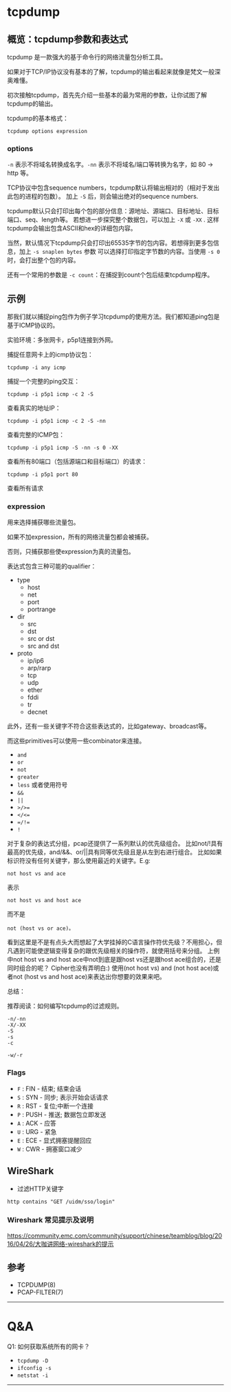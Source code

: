 # tcpdump

## 概览：tcpdump参数和表达式

tcpdump 是一款强大的基于命令行的网络流量包分析工具。

如果对于TCP/IP协议没有基本的了解，tcpdump的输出看起来就像是梵文一般深奥难懂。

初次接触tcpdump，首先先介绍一些基本的最为常用的参数，让你试图了解tcpdump的输出。

tcpdump的基本格式：

```
tcpdump options expression
```

### options

`-n` 表示不将域名转换成名字。`-nn` 表示不将域名/端口等转换为名字，如 80 -> http 等。

TCP协议中包含sequence numbers，tcpdump默认将输出相对的（相对于发出此包的进程的包数）。
加上 `-S` 后，则会输出绝对的sequence numbers.

tcpdump默认只会打印出每个包的部分信息：源地址、源端口、目标地址、目标端口、seq、length等。
若想进一步探究整个数据包，可以加上 `-X` 或 `-XX` . 这样tcpdump会输出包含ASCII和hex的详细包内容。

当然，默认情况下tcpdump只会打印出65535字节的包内容。若想得到更多包信息，加上 `-s snaplen bytes` 参数
可以选择打印指定字节数的内容。当使用 `-s 0` 时，会打出整个包的内容。

还有一个常用的参数是 `-c count`：在捕捉到count个包后结束tcpdump程序。

## 示例

那我们就以捕捉ping包作为例子学习tcpdump的使用方法。我们都知道ping包是基于ICMP协议的。

实验环境：多张网卡，p5p1连接到外网。

捕捉任意网卡上的icmp协议包：

```
tcpdump -i any icmp
```

捕捉一个完整的ping交互：

```
tcpdump -i p5p1 icmp -c 2 -S
```

查看真实的地址IP：

```
tcpdump -i p5p1 icmp -c 2 -S -nn
```

查看完整的ICMP包：

```
tcpdump -i p5p1 icmp -S -nn -s 0 -XX
```

查看所有80端口（包括源端口和目标端口）的请求：

```
tcpdump -i p5p1 port 80
```

查看所有请求

### expression

用来选择捕获哪些流量包。

如果不加expression，所有的网络流量包都会被捕获。

否则，只捕获那些使expression为真的流量包。

表达式包含三种可能的qualifier：
* type
    * host
    * net
    * port
    * portrange
* dir
    * src
    * dst
    * src or dst
    * src and dst
* proto
    * ip/ip6
    * arp/rarp
    * tcp
    * udp
    * ether
    * fddi
    * tr
    * decnet

此外，还有一些关键字不符合这些表达式的，比如gateway、broadcast等。

而这些primitives可以使用一些combinator来连接。
* `and`
* `or`
* `not`
* `greater`
* `less`
或者使用符号
* `&&`
* `||`
* `>/>=`
* `</<=`
* `=/!=`
* `!`

对于复杂的表达式分组，pcap还提供了一系列默认的优先级组合。
比如not/!具有最高的优先级，and/&&、or/||具有同等优先级且是从左到右进行组合。
比如如果标识符没有任何关键字，那么使用最近的关键字。E.g:

```
not host vs and ace
```

表示

```
not host vs and host ace
```

而不是

```
not (host vs or ace)。
```

看到这里是不是有点头大而想起了大学挂掉的C语言操作符优先级？不用担心，但凡遇到可能使逻辑变得复杂的跟优先级相关的操作符，就使用括号来分组。
上例中not host vs and host ace中not到底是跟host vs还是跟host ace组合的，还是同时组合的呢？
Cipher也没有弄明白:)
使用(not host vs) and (not host ace)或者not (host vs and host ace)来表达出你想要的效果来吧。

总结：

推荐阅读：如何编写tcpdump的过滤规则。

```
-n/-nn
-X/-XX
-S
-s
-c

-w/-r
```

### Flags

* `F` : FIN - 结束; 结束会话
* `S` : SYN - 同步; 表示开始会话请求
* `R` : RST - 复位;中断一个连接
* `P` : PUSH - 推送; 数据包立即发送
* `A` : ACK - 应答
* `U` : URG - 紧急
* `E` : ECE - 显式拥塞提醒回应
* `W` : CWR - 拥塞窗口减少

## WireShark

* 过滤HTTP关键字

```
http contains "GET /uidm/sso/login"
```

### Wireshark 常见提示及说明

https://community.emc.com/community/support/chinese/teamblog/blog/2016/04/26/大咖讲网络-wireshark的提示

## 参考

* TCPDUMP(8)
* PCAP-FILTER(7)

----

# Q&A

Q1: 如何获取系统所有的网卡？

* `tcpdump -D`
* `ifconfig -s`
* `netstat -i`

----

